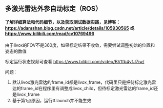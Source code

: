 ## 多激光雷达外参自动标定（ROS）
#### 了解详细算法和代码细节，以及获取测试数据实践，见博客：https://adamshan.blog.csdn.net/article/details/105930565 或 https://www.bilibili.com/read/cv10769496

由于livox的FOV不是360度，如果标定结果不收敛，需要尝试调整初始的位置和姿态的数值

标定运行状态视频可查看 https://www.bilibili.com/video/BV1fb4y1J7iw/

问题：

1. 默认livox激光雷达的frame_id都是livox_frame，代码里只是把待标定激光雷达的frame_id在程序里有调整成livox_child，但待标定激光雷达的frame_id还是livox_frame
2. 基于第1点原因，运行tf.launch并不能生效

